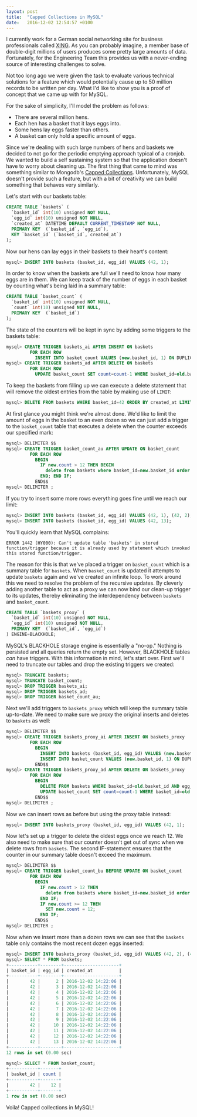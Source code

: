 ```yaml
---
layout: post
title:  "Capped Collections in MySQL"
date:   2016-12-02 12:54:57 +0100
---
```

I currently work for a German social networking site for business professionals
called [XING](https://www.xing.com).  As you can probably imagine, a member
base of double-digit millions of users produces some pretty large amounts of data.
Fortunately, for the Engineering Team this provides us with a never-ending source
of interesting challenges to solve.

Not too long ago we were given the task to
evaluate various technical solutions for a feature which would potentially cause
up to 50 million records to be written per day.  What I'd like to show you is a
proof of concept that we came up with for MySQL.

For the sake of simplicity, I'll model the problem as follows:

  * There are several million hens.
  * Each hen has a basket that it lays eggs into.
  * Some hens lay eggs faster than others.
  * A basket can only hold a specific amount of eggs.

Since we're dealing with such large numbers of hens and baskets we decided to not
go for the periodic emptying approach typical of a cronjob.  We wanted to build
a self sustaining system so that the application doesn't have to worry about cleaning
up.  The first thing that came to mind was something similar to Mongodb's
[Capped Collections](https://docs.mongodb.com/manual/core/capped-collections/).
Unfortunately, MySQL doesn't provide such a feature, but with a bit of creativity
we can build something that behaves very similarly.

Let's start with our baskets table:

```sql
CREATE TABLE `baskets` (
  `basket_id` int(10) unsigned NOT NULL,
  `egg_id` int(10) unsigned NOT NULL,
  `created_at` DATETIME DEFAULT CURRENT_TIMESTAMP NOT NULL,
  PRIMARY KEY  (`basket_id`, `egg_id`),
  KEY `basket_id` (`basket_id`,`created_at`)
);
```

Now our hens can lay eggs in their baskets to their heart's content:

```sql
mysql> INSERT INTO baskets (basket_id, egg_id) VALUES (42, 1);
```

In order to know when the baskets are full we'll need to know how many eggs are in them.
We can keep track of the number of eggs in each basket by counting what's being laid
in a summary table:

```sql
CREATE TABLE `basket_count` (
  `basket_id` int(10) unsigned NOT NULL,
  `count` int(10) unsigned NOT NULL,
  PRIMARY KEY  (`basket_id`)
);
```

The state of the counters will be kept in sync by adding some triggers to the baskets table:

```sql
mysql> CREATE TRIGGER baskets_ai AFTER INSERT ON baskets
         FOR EACH ROW
           INSERT INTO basket_count VALUES (new.basket_id, 1) ON DUPLICATE KEY UPDATE count=count+1;
mysql> CREATE TRIGGER baskets_ad AFTER DELETE ON baskets
         FOR EACH ROW
           UPDATE basket_count SET count=count-1 WHERE basket_id=old.basket_id;
```

To keep the baskets from filling up we can execute a delete statement that will
remove the oldest entries from the table by making use of `LIMIT`:

```sql
mysql> DELETE FROM baskets WHERE basket_id=42 ORDER BY created_at LIMIT 1;
```

At first glance you might think we're almost done.  We'd like to limit the amount
of eggs in the basket to an even dozen so we can just add a trigger to the
`basket_count` table that executes a delete when the counter exceeds our specified mark:

```sql
mysql> DELIMITER $$
mysql> CREATE TRIGGER basket_count_au AFTER UPDATE ON basket_count
         FOR EACH ROW
           BEGIN
             IF new.count > 12 THEN BEGIN
               delete from baskets where basket_id=new.basket_id order by created_at limit 1;
             END; END IF;
           END$$
mysql> DELIMITER ;
```

If you try to insert some more rows everything goes fine until we reach our limit:

```sql
mysql> INSERT INTO baskets (basket_id, egg_id) VALUES (42, 1), (42, 2), (42, 3), (42, 4), (42, 5), (42, 6), (42, 7), (42, 8), (42, 9), (42, 10), (42, 11), (42, 12);
mysql> INSERT INTO baskets (basket_id, egg_id) VALUES (42, 13);
```

You'll quickly learn that MySQL complains:

```
ERROR 1442 (HY000): Can't update table 'baskets' in stored function/trigger because it is already used by statement which invoked this stored function/trigger.
```

The reason for this is that we've placed a trigger on `basket_count` which is a
summary table for `baskets`.  When `basket_count` is updated it attempts to update
`baskets` again and we've created an infinite loop.  To work around this we need
to resolve the problem of the recursive updates.  By cleverly adding another table
to act as a proxy we can now bind our clean-up trigger to its updates, thereby
eliminating the interdependency between `baskets` and `basket_count`.

```sql
CREATE TABLE `baskets_proxy` (
  `basket_id` int(10) unsigned NOT NULL,
  `egg_id` int(10) unsigned NOT NULL,
  PRIMARY KEY  (`basket_id`, `egg_id`)
) ENGINE=BLACKHOLE;
```

MySQL's BLACKHOLE storage engine is essentially a "no-op."  Nothing is persisted
and all queries return the empty set.  However, BLACKHOLE tables _can_ have triggers.
With this information in mind, let's start over.  First we'll need to truncate our
tables and drop the existing triggers we created:

```sql
mysql> TRUNCATE baskets;
mysql> TRUNCATE basket_count;
mysql> DROP TRIGGER baskets_ai;
mysql> DROP TRIGGER baskets_ad;
mysql> DROP TRIGGER basket_count_au;
```

Next we'll add triggers to `baskets_proxy` which will keep the summary table up-to-date.
We need to make sure we proxy the original inserts and deletes to `baskets` as well:

```sql
mysql> DELIMITER $$
mysql> CREATE TRIGGER baskets_proxy_ai AFTER INSERT ON baskets_proxy
         FOR EACH ROW
           BEGIN
             INSERT INTO baskets (basket_id, egg_id) VALUES (new.basket_id, new.egg_id);
             INSERT INTO basket_count VALUES (new.basket_id, 1) ON DUPLICATE KEY UPDATE count=count+1;
           END$$
mysql> CREATE TRIGGER baskets_proxy_ad AFTER DELETE ON baskets_proxy
         FOR EACH ROW
           BEGIN
             DELETE FROM baskets WHERE basket_id=old.basket_id AND egg_id=old.egg_id;
             UPDATE basket_count SET count=count-1 WHERE basket_id=old.basket_id;
           END$$
mysql> DELIMITER ;
```

Now we can insert rows as before but using the proxy table instead:

```sql
mysql> INSERT INTO baskets_proxy (basket_id, egg_id) VALUES (42, 1);
```

Now let's set up a trigger to delete the oldest eggs once we reach 12.  We also
need to make sure that our counter doesn't get out of sync when we delete rows
from `baskets`.  The second IF-statement ensures that the counter in our summary
table doesn't exceed the maximum.

```sql
mysql> DELIMITER $$
mysql> CREATE TRIGGER basket_count_bu BEFORE UPDATE ON basket_count
         FOR EACH ROW
           BEGIN
             IF new.count > 12 THEN
               delete from baskets where basket_id=new.basket_id order by created_at limit 1;
             END IF;
             IF new.count >= 12 THEN
               SET new.count = 12;
             END IF;
           END$$
mysql> DELIMITER ;
```

Now when we insert more than a dozen rows we can see that the `baskets` table
only contains the most recent dozen eggs inserted:

```sql
mysql> INSERT INTO baskets_proxy (basket_id, egg_id) VALUES (42, 2), (42, 3), (42, 4), (42, 5), (42, 6), (42, 7), (42, 8), (42, 9), (42, 10), (42, 11), (42, 12), (42, 13);
mysql> SELECT * FROM baskets;
+-----------+--------+---------------------+
| basket_id | egg_id | created_at          |
+-----------+--------+---------------------+
|        42 |      2 | 2016-12-02 14:22:06 |
|        42 |      3 | 2016-12-02 14:22:06 |
|        42 |      4 | 2016-12-02 14:22:06 |
|        42 |      5 | 2016-12-02 14:22:06 |
|        42 |      6 | 2016-12-02 14:22:06 |
|        42 |      7 | 2016-12-02 14:22:06 |
|        42 |      8 | 2016-12-02 14:22:06 |
|        42 |      9 | 2016-12-02 14:22:06 |
|        42 |     10 | 2016-12-02 14:22:06 |
|        42 |     11 | 2016-12-02 14:22:06 |
|        42 |     12 | 2016-12-02 14:22:06 |
|        42 |     13 | 2016-12-02 14:22:06 |
+-----------+--------+---------------------+
12 rows in set (0.00 sec)

mysql> SELECT * FROM basket_count;
+-----------+-------+
| basket_id | count |
+-----------+-------+
|        42 |    12 |
+-----------+-------+
1 row in set (0.00 sec)
```


Voila!  Capped collections in MySQL!
